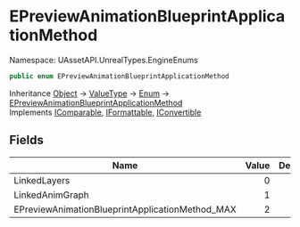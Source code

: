 # EPreviewAnimationBlueprintApplicationMethod

Namespace: UAssetAPI.UnrealTypes.EngineEnums

```csharp
public enum EPreviewAnimationBlueprintApplicationMethod
```

Inheritance [Object](https://docs.microsoft.com/en-us/dotnet/api/system.object) → [ValueType](https://docs.microsoft.com/en-us/dotnet/api/system.valuetype) → [Enum](https://docs.microsoft.com/en-us/dotnet/api/system.enum) → [EPreviewAnimationBlueprintApplicationMethod](./uassetapi.unrealtypes.engineenums.epreviewanimationblueprintapplicationmethod.md)<br>
Implements [IComparable](https://docs.microsoft.com/en-us/dotnet/api/system.icomparable), [IFormattable](https://docs.microsoft.com/en-us/dotnet/api/system.iformattable), [IConvertible](https://docs.microsoft.com/en-us/dotnet/api/system.iconvertible)

## Fields

| Name | Value | Description |
| --- | --: | --- |
| LinkedLayers | 0 |  |
| LinkedAnimGraph | 1 |  |
| EPreviewAnimationBlueprintApplicationMethod_MAX | 2 |  |
